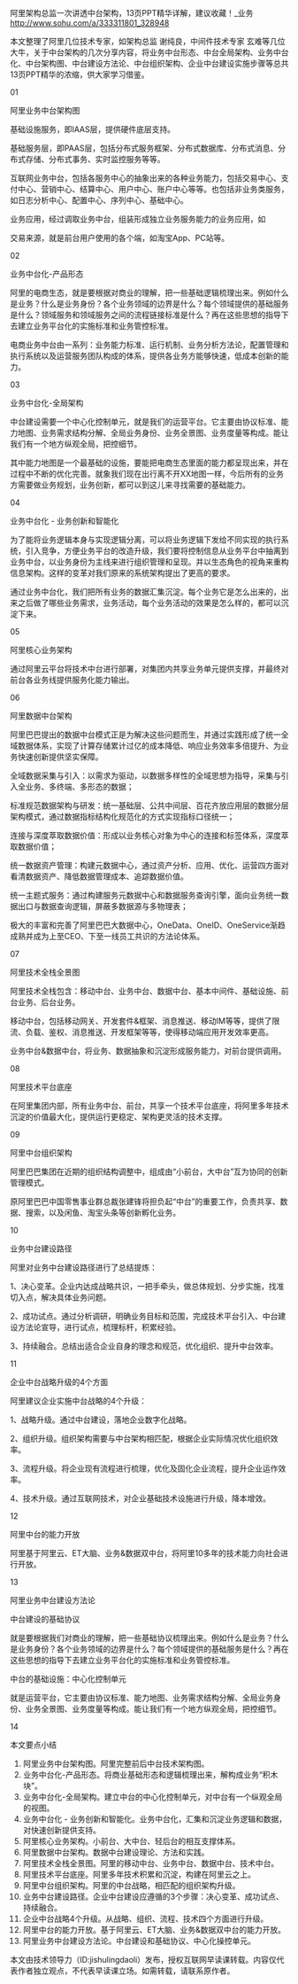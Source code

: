 阿里架构总监一次讲透中台架构，13页PPT精华详解，建议收藏！_业务 http://www.sohu.com/a/333311801_328948

本文整理了阿里几位技术专家，如架构总监 谢纯良，中间件技术专家 玄难等几位大牛，关于中台架构的几次分享内容，将业务中台形态、中台全局架构、业务中台化、中台架构图、中台建设方法论、中台组织架构、企业中台建设实施步骤等总共13页PPT精华的浓缩，供大家学习借鉴。

01

阿里业务中台架构图



基础设施服务，即IAAS层，提供硬件底层支持。

基础服务层，即PAAS层，包括分布式服务框架、分布式数据库、分布式消息、分布式存储、分布式事务、实时监控服务等等。

互联网业务中台，包括各服务中心的抽象出来的各种业务能力，包括交易中心、支付中心、营销中心、结算中心、用户中心、账户中心等等。也包括非业务类服务，如日志分析中心、配置中心、序列中心、基础中心。

业务应用，经过调取业务中台，组装形成独立业务服务能力的业务应用，如

交易来源，就是前台用户使用的各个端，如淘宝App、PC站等。

02

业务中台化-产品形态



阿里的电商生态，就是要根据对商业的理解，把一些基础逻辑梳理出来。例如什么是业务？什么是业务身份？各个业务领域的边界是什么？每个领域提供的基础服务是什么？领域服务和领域服务之间的流程链接标准是什么？再在这些思想的指导下去建立业务平台化的实施标准和业务管控标准。

电商业务中台由一系列：业务能力标准、运行机制、业务分析方法论，配置管理和执行系统以及运营服务团队构成的体系，提供各业务方能够快速，低成本创新的能力。

03

业务中台化-全局架构



中台建设需要一个中心化控制单元，就是我们的运营平台。它主要由协议标准、能力地图、业务需求结构分解、全局业务身份、业务全景图、业务度量等构成。能让我们有一个地方纵观全局，把控细节。

其中能力地图是一个最基础的设施，要能把电商生态里面的能力都呈现出来，并在过程中不断的优化完善。就象我们现在出行离不开XX地图一样，今后所有的业务方需要做业务规划，业务创新，都可以到这儿来寻找需要的基础能力。

04

业务中台化 - 业务创新和智能化



为了能将业务逻辑本身与实现逻辑分离，可以将业务逻辑下发给不同实现的执行系统，引入竞争，方便业务平台的改造升级，我们要将控制信息从业务平台中抽离到业务中台，以业务身份为主线来进行组织管理和呈现。并以生态角色的视角来重构信息架构。这样的变革对我们原来的系统架构提出了更高的要求。

通过业务中台化，我们把所有业务的数据汇集沉淀。每个业务它是怎么出来的，出来之后做了哪些业务需求，业务活动，每个业务活动的效果是怎么样的，都可以沉淀下来。

05

阿里核心业务架构



通过阿里云平台将技术中台进行部署，对集团内共享业务单元提供支撑，并最终对前台各业务线提供服务化能力输出。

06

阿里数据中台架构



阿里巴巴提出的数据中台模式正是为解决这些问题而生，并通过实践形成了统一全域数据体系，实现了计算存储累计过亿的成本降低、响应业务效率多倍提升、为业务快速创新提供坚实保障。

全域数据采集与引入：以需求为驱动，以数据多样性的全域思想为指导，采集与引入全业务、多终端、多形态的数据；

标准规范数据架构与研发：统一基础层、公共中间层、百花齐放应用层的数据分层架构模式，通过数据指标结构化规范化的方式实现指标口径统一；

连接与深度萃取数据价值：形成以业务核心对象为中心的连接和标签体系，深度萃取数据价值；

统一数据资产管理：构建元数据中心，通过资产分析、应用、优化、运营四方面对看清数据资产、降低数据管理成本、追踪数据价值。

统一主题式服务：通过构建服务元数据中心和数据服务查询引擎，面向业务统一数据出口与数据查询逻辑，屏蔽多数据源与多物理表；

极大的丰富和完善了阿里巴巴大数据中心，OneData、OneID、OneService渐趋成熟并成为上至CEO、下至一线员工共识的方法论体系。

07

阿里技术全栈全景图



阿里技术全栈包含：移动中台、业务中台、数据中台、基本中间件、基础设施、前台业务、后台业务。

移动中台，包括移动网关、开发套件&框架、消息推送、移动IM等等，提供了限流、负载、鉴权、消息推送、开发框架等等，使得移动端应用开发效率更高。

业务中台&数据中台，将业务、数据抽象和沉淀形成服务能力，对前台提供调用。

08

阿里技术平台底座



在阿里集团内部，所有业务中台、前台，共享一个技术平台底座，将阿里多年技术沉淀的价值最大化，提供运行更稳定、架构更灵活的技术支撑。

09

阿里中台组织架构



阿里巴巴集团在近期的组织结构调整中，组成由“小前台，大中台”互为协同的创新管理模式。

原阿里巴巴中国零售事业群总裁张建锋将担负起“中台”的重要工作，负责共享、数据、搜索，以及闲鱼、淘宝头条等创新孵化业务。

10

业务中台建设路径



阿里对业务中台建设路径进行了总结提炼：

1、决心变革。企业内达成战略共识，一把手牵头，做总体规划、分步实施，找准切入点，解决具体业务问题。

2、成功试点。通过分析调研，明确业务目标和范围，完成技术平台引入、中台建设方法论宣导，进行试点，梳理标杆，积累经验。

3、持续融合。总结出适合企业自身的理念和规范，优化组织、提升中台效率。

11

企业中台战略升级的4个方面



阿里建议企业实施中台战略的4个升级：

1、战略升级。通过中台建设，落地企业数字化战略。

2、组织升级。组织架构需要与中台架构相匹配，根据企业实际情况优化组织效率。

3、流程升级。将企业现有流程进行梳理，优化及固化企业流程，提升企业运作效率。

4、技术升级。通过互联网技术，对企业基础技术设施进行升级，降本增效。

12

阿里中台的能力开放



阿里基于阿里云、ET大脑、业务&数据双中台，将阿里10多年的技术能力向社会进行开放。

13

阿里业务中台建设方法论



中台建设的基础协议

就是要根据我们对商业的理解，把一些基础协议梳理出来。例如什么是业务？什么是业务身份？各个业务领域的边界是什么？每个领域提供的基础服务是什么？再在这些思想的指导下去建立业务平台化的实施标准和业务管控标准。

中台的基础设施：中心化控制单元

就是运营平台，它主要由协议标准、能力地图、业务需求结构分解、全局业务身份、业务全景图、业务度量等构成。能让我们有一个地方纵观全局，把控细节。

14

本文要点小结

1. 阿里业务中台架构图。阿里完整前后中台技术架构图。
2. 业务中台化-产品形态。将商业基础形态和逻辑梳理出来，解构成业务“积木块”。
3. 业务中台化-全局架构。建立中台的中心化控制单元，对中台有一个纵观全局的视图。
4. 业务中台化 - 业务创新和智能化。业务中台化，汇集和沉淀业务逻辑和数据，对快速创新提供支持。
5. 阿里核心业务架构。小前台、大中台、轻后台的相互支撑体系。
6. 阿里数据中台架构。数据中台建设理论、方法和实践。
7. 阿里技术全栈全景图。阿里的移动中台、业务中台、数据中台、技术中台。
8. 阿里技术平台底座。阿里多年技术积累和沉淀，构建在阿里云之上。
9. 阿里中台组织架构。阿里的中台战略，相匹配的组织架构升级。
10. 业务中台建设路径。企业中台建设应遵循的3个步骤：决心变革、成功试点、持续融合。
11. 企业中台战略4个升级。从战略、组织、流程、技术四个方面进行升级。
12. 阿里中台的能力开放。基于阿里云、ET大脑、业务&数据双中台的能力开放。
13. 阿里业务中台建设方法论。中台建设和基础协议、中心化操控单元。

本文由技术领导力（ID:jishulingdaoli）发布，授权互联网早读课转载。内容仅代表作者独立观点，不代表早读课立场。如需转载，请联系原作者。